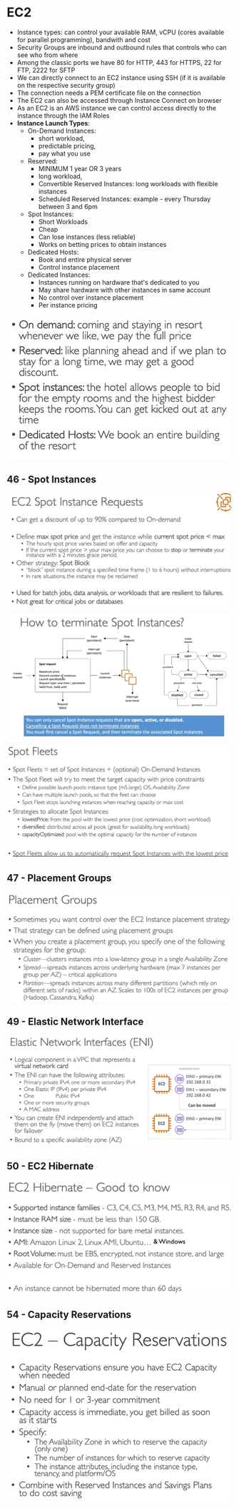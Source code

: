 # EC2

* Instance types: can control your available RAM, vCPU (cores available for parallel programming), bandwith and cost
* Security Groups are inbound and outbound rules that controls who can see who from where
* Among the classic ports we have 80 for HTTP, 443 for HTTPS, 22 for FTP, 2222 for SFTP
* We can directly connect to an EC2 instance using SSH (if it is available on the respective security group)
* The connection needs a PEM certificate file on the connection
* The EC2 can also be accessed through Instance Connect on browser
* As an EC2 is an AWS instance we can control access directly to the instance through the IAM Roles
* **Instance Launch Types**:
    * On-Demand Instances: 
      * short workload, 
      * predictable pricing, 
      * pay what you use
    * Reserved: 
      * MINIMUM 1 year OR 3 years
      * long workload, 
      * Convertible Reserved Instances: long workloads with flexible instances
      * Scheduled Reserved Instances: example - every Thursday between 3 and 6pm
    * Spot Instances:
      * Short Workloads
      * Cheap
      * Can lose instances (less reliable)
      * Works on betting prices to obtain instances
    * Dedicated Hosts:
      * Book and entire physical server
      * Control instance placement
    * Dedicated Instances:
      * Instances running on hardware that's dedicated to you
      * May share hardware with other instances in same account
      * No control over instance placement
      * Per instance pricing

![](../../assets/2021-09-24-23-27-23.png)

## 46 - Spot Instances
![](../../assets/2021-09-24-23-28-18.png)

![](../../assets/2021-09-24-23-28-58.png)

![](../../assets/2021-09-24-23-29-36.png)

## 47 - Placement Groups

![](../../assets/2021-09-24-23-30-22.png)

## 49 - Elastic Network Interface

![](../../assets/2021-09-24-23-32-48.png)

## 50 - EC2 Hibernate

![](../../assets/2021-09-24-23-34-00.png)

## 54 - Capacity Reservations

![](../../assets/2021-09-24-23-36-08.png)